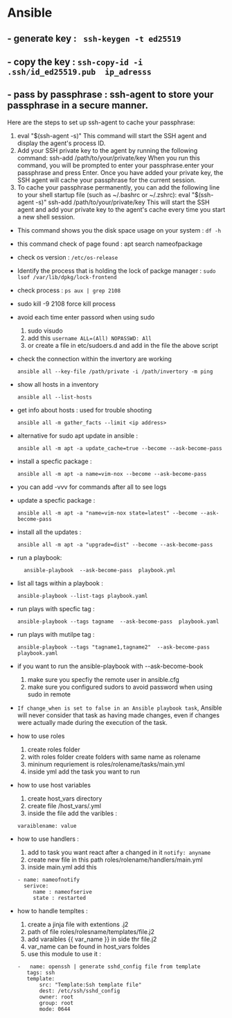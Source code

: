 # Ansible 

## - generate key : ` ssh-keygen -t ed25519`
##  - copy the key : `ssh-copy-id -i .ssh/id_ed25519.pub  ip_adresss`
## - pass by passphrase :  ssh-agent to store your passphrase in a secure manner.

Here are the steps to set up ssh-agent to cache your passphrase:

1. eval "$(ssh-agent -s)" This command will start the SSH agent and display the agent's process ID.
2. Add your SSH private key to the agent by running the following command: ssh-add /path/to/your/private/key
When you run this command, you will be prompted to enter your passphrase.enter your passphrase and press Enter.
Once you have added your private key, the SSH agent will cache your passphrase for the current session.
3. To cache your passphrase permanently, you can add the following line to your shell startup file (such as ~/.bashrc or ~/.zshrc):
eval "$(ssh-agent -s)"
ssh-add /path/to/your/private/key
This will start the SSH agent and add your private key to the agent's cache every time you start a new shell session.


- This command shows you the disk space usage on your system : `df -h` 
- this command check of page found : apt search nameofpackage
- check os version : `/etc/os-release`
- Identify the process that is holding the lock of packge manager  : `sudo lsof /var/lib/dpkg/lock-frontend `
- check process : `ps aux | grep 2108`
- sudo kill -9 2108 force kill process

- avoid each time enter passord when using sudo 
    1. sudo visudo 
    2. add this `username ALL=(All) NOPASSWD: All `
    3. or create a file in etc/sudoers.d and add in the file the above script

- check the connection within the invertory are working 
    ```
    ansible all --key-file /path/private -i /path/invertory -m ping
    ```
- show all hosts in a inventory
  ```
  ansible all --list-hosts
  ```
- get info about hosts : used for trouble shooting

    ```
    ansible all -m gather_facts --limit <ip address>
    ```

- alternative for sudo apt update in ansible :

    ```
    ansible all -m apt -a update_cache=true --become --ask-become-pass
    ```
- install a specfic package :
    ```
    ansible all -m apt -a name=vim-nox --become --ask-become-pass

    ```
- you can add -vvv for commands after all to see logs 

- update a specfic package :
    ```
    ansible all -m apt -a "name=vim-nox state=latest" --become --ask-become-pass
    ```
- install all the updates  :
    ```
    ansible all -m apt -a "upgrade=dist" --become --ask-become-pass
    
    ```
- run  a playbook:
  ```
    ansible-playbook  --ask-become-pass  playbook.yml
  ```
- list all tags within a playbook :

    ```
    ansible-playbook --list-tags playbook.yaml
    ```
- run plays with specfic tag   :

    ```
    ansible-playbook --tags tagname  --ask-become-pass  playbook.yaml
    ```
- run plays with mutilpe  tag   :

    ```
    ansible-playbook --tags "tagname1,tagname2"  --ask-become-pass  playbook.yaml
    ```

- if you want to run the ansible-playbook with --ask-become-book
    1. make sure you specfiy the remote user in ansible.cfg
    2. make sure you configured sudors to avoid password when using sudo in remote
    
- `If change_when is set to false in an Ansible playbook task`, Ansible will never consider that task as having made changes, even if changes were actually made during the execution of the task.


- how to use roles 
  1. create roles folder
  2. with roles folder create folders with same name as rolename 
  3. mininum requriement is roles/rolename/tasks/main.yml
  4. inside yml add the task you want to run 


- how to use host variables 
  1. create host_vars directory 
  2. create file /host_vars/<ipaddress>.yml 
  3. inside the file add the varibles :
   ```
   varaiblename: value 
   ```
- how to use handlers :
  1. add to task you want react after a changed in it `notify: anyname`
  2. create new file in this path  roles/rolename/handlers/main.yml
  3. inside main.yml add this
   ```
   - name: nameofnotify
     serivce:
        name : nameofserive
        state : restarted 
   ```
- how to handle templtes :
    1. create a jinja file with extentions .j2
    2. path of file roles/rolesname/templates/file.j2
    3. add varaibles {{  var_name   }} in side thr file.j2 
    4.  var_name can be found in host_vars foldes
    5.  use this module to use it :
     ```
    -   name: openssh | generate sshd_config file from template
        tags: ssh
        template:
            src: "Template:Ssh template file"
            dest: /etc/ssh/sshd_config
            owner: root
            group: root
            mode: 0644
    ```